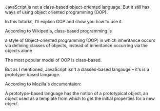 JavaScript is not a class-based object-oriented language. But it still has ways of using object oriented programming (OOP).

In this tutorial, I'll explain OOP and show you how to use it.

According to Wikipedia, class-based programming is

a style of Object-oriented programming (OOP) in which inheritance occurs via defining classes of objects, instead of inheritance occurring via the objects alone

The most popular model of OOP is class-based.

But as I mentioned, JavaScript isn't a classed-based langauge – it's is a prototype-based langauge.

According to Mozilla's documentaion:

A prototype-based language has the notion of a prototypical object, an object used as a template from which to get the initial properties for a new object.


